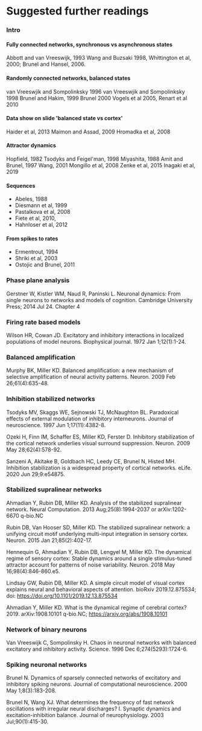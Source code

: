# Suggested further readings

### Intro

#### Fully connected networks, synchronous vs asynchronous states

Abbott and van Vreeswijk, 1993
Wang and Buzsaki 1998,
Whittington et al, 2000;
Brunel and Hansel, 2006.

#### Randomly connected networks, balanced states
van Vreeswjik and Sompolinksky 1996
van Vreeswjik and Sompolinksky 1998
Brunel and Hakim, 1999
Brunel 2000
Vogels et al 2005,
Renart et al 2010

#### Data show on slide 'balanced state vs cortex'
Haider et al, 2013
Maimon and Assad, 2009
Hromadka et al, 2008

#### Attractor dynamics
Hopfield, 1982
Tsodyks and Feigel'man, 1998
Miyashita, 1988
Amit and Brunel, 1997
Wang, 2001
Mongillo et al, 2008
Zenke et al, 2015
Inagaki et al, 2019

#### Sequences
- Abeles, 1988
- Diesmann et al, 1999
- Pastalkova et al, 2008
- Fiete et al, 2010,
- Hahnloser et al, 2012

#### From spikes to rates
- Ermentrout, 1994
- Shriki et al, 2003
- Ostojic and Brunel, 2011

### Phase plane analysis

Gerstner W, Kistler WM, Naud R, Paninski L. Neuronal dynamics: From single neurons to networks and
models of cognition. Cambridge University Press; 2014 Jul 24. Chapter 4

### Firing rate based models

Wilson HR, Cowan JD. Excitatory and inhibitory interactions in localized populations of model neurons.
Biophysical journal. 1972 Jan 1;12(1):1-24.

### Balanced amplification

Murphy BK, Miller KD. Balanced amplification: a new mechanism of selective amplification of neural activity
patterns. Neuron. 2009 Feb 26;61(4):635-48.

### Inhibition stabilized networks

Tsodyks MV, Skaggs WE, Sejnowski TJ, McNaughton BL. Paradoxical effects of external modulation of
inhibitory interneurons. Journal of neuroscience. 1997 Jun 1;17(11):4382-8.

Ozeki H, Finn IM, Schaffer ES, Miller KD, Ferster D. Inhibitory stabilization of the cortical network underlies
visual surround suppression. Neuron. 2009 May 28;62(4):578-92.

Sanzeni A, Akitake B, Goldbach HC, Leedy CE, Brunel N, Histed MH. Inhibition stabilization is a
widespread property of cortical networks. eLife. 2020 Jun 29;9:e54875.

### Stabilized supralinear networks

Ahmadian Y, Rubin DB, Miller KD. Analysis of the stabilized supralinear network. Neural Computation.
2013 Aug;25(8):1994-2037 or arXiv:1202-6670 q-bio.NC

Rubin DB, Van Hooser SD, Miller KD. The stabilized supralinear network: a unifying circuit motif underlying
multi-input integration in sensory cortex. Neuron. 2015 Jan 21;85(2):402-17.

Hennequin G, Ahmadian Y, Rubin DB, Lengyel M, Miller KD. The dynamical regime of sensory cortex:
Stable dynamics around a single stimulus-tuned attractor account for patterns of noise variability. Neuron.
2018 May 16;98(4):846-860.e5.

Lindsay GW, Rubin DB, Miller KD. A simple circuit model of visual cortex explains neural and behavioral
aspects of attention. bioRxiv 2019.12.875534; doi: https://doi.org/10.1101/2019.12.13.875534

Ahmadian Y, Miller KD. What is the dynamical regime of cerebral cortex? 2019. arXiv:1908.10101
q-bio.NC; https://arxiv.org/abs/1908.10101

### Network of binary neurons

Van Vreeswijk C, Sompolinsky H. Chaos in neuronal networks with balanced excitatory and inhibitory
activity. Science. 1996 Dec 6;274(5293):1724-6.

### Spiking neuronal networks

Brunel N. Dynamics of sparsely connected networks of excitatory and inhibitory spiking neurons. Journal of
computational neuroscience. 2000 May 1;8(3):183-208.

Brunel N, Wang XJ. What determines the frequency of fast network oscillations with irregular neural
discharges? I. Synaptic dynamics and excitation-inhibition balance. Journal of neurophysiology. 2003
Jul;90(1):415-30.

